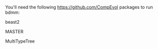 You'll need the following https://github.com/CompEvol packages to run bdmm: 

beast2

MASTER

MultiTypeTree